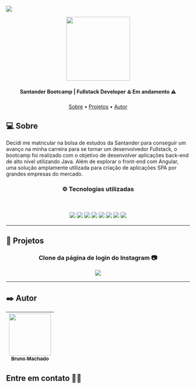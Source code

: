 <a href="https://web.dio.me/track/santander-bootcamp-fullstack-developer"><img src="https://hermes.digitalinnovation.one/tracks/cover/99ac5d36-7363-4126-a05e-d0022e3314f5.png"/></a>

<div align="center">
  <img src="https://hermes.digitalinnovation.one/tracks/800fd098-3eef-45e9-9544-544ae396076c.png" width="175px">
</div>

<h4 align="center"> 
Santander Bootcamp | Fullstack Developer ♨️ Em andamento ⚠️
</h4>


<p align="center">
 <a href="#-sobre">Sobre</a> •
 <a href="#-projetos">Projetos</a> •
 <a href="#%EF%B8%8F-autor">Autor</a>
</p>

## 💻 Sobre

Decidi me matricular na bolsa de estudos da Santander para conseguir um avanço na minha carreira para se tornar um desenvolvedor Fullstack, o bootcamp foi realizado com o objetivo de desenvolver aplicações back-end de alto nível utilizando Java. Além de explorar o front-end com Angular, uma solução amplamente utilizada para criação de aplicações SPA por grandes empresas do mercado.

<h3 align="center">
⚙️ Tecnologias utilizadas

<p>&nbsp;</p>
<img src="https://img.shields.io/badge/git-%23F05033.svg?style=for-the-badge&logo=git&logoColor=white"/>
<img src="https://img.shields.io/badge/github-%23121011.svg?style=for-the-badge&logo=github&logoColor=white"/>
<img src="https://img.shields.io/badge/html5-%23E34F26.svg?style=for-the-badge&logo=html5&logoColor=white"/>
<img src="https://img.shields.io/badge/css3-%231572B6.svg?style=for-the-badge&logo=css3&logoColor=white"/>
<img src="https://img.shields.io/badge/javascript-%23323330.svg?style=for-the-badge&logo=javascript&logoColor=%23F7DF1E">
<img src="https://img.shields.io/badge/angular-%23DD0031.svg?style=for-the-badge&logo=angular&logoColor=white">
<img src="https://img.shields.io/badge/java-%23ED8B00.svg?style=for-the-badge&logo=java&logoColor=white">
<img src="https://img.shields.io/badge/spring-%236DB33F.svg?style=for-the-badge&logo=spring&logoColor=white">
</h3>

---

## 🚧 Projetos

<h3 align="center">Clone da página de login do Instagram 📷
  <p></p>
  <a href="https://github.com/brunomdrrosa/SantanderBootcampFullstackDeveloper/tree/main/CloneInstagram"><img src="https://i.imgur.com/rcCZECk.png"/></a>	
</h3>

---

## ✒️ Autor

| [<img src="https://avatars.githubusercontent.com/u/75590326?v=4" width=115 > <br> <sub> Bruno Machado </sub>](https://github.com/brunomdrrosa) |
| :--------------------------------------------------------------------------------------------------------------------------------------------: |

<h2 >Entre em contato 🤙🏽</h2>

<div align="center">
<a href="https://linkedin.com/in/bruno-machado-da-rosa/" target="_blank"><img src="https://img.shields.io/badge/Bruno Machado da Rosa-0077B5?style=for-the-badge&logo=linkedin&logoColor=white" alt=""></a>
<a href="mailto:brunomdr46@gmail.com" target="_blank"><img src="https://img.shields.io/badge/brunomdr46@gmail.com-D14836?style=for-the-badge&logo=gmail&logoColor=white" alt=""></a>
</div>
